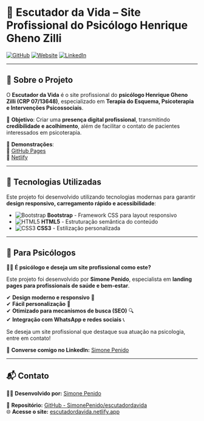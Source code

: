 # 🧠 Escutador da Vida – Site Profissional do Psicólogo Henrique Gheno Zilli  

[![GitHub](https://img.shields.io/badge/GitHub-000?style=for-the-badge&logo=github&logoColor=white)](https://github.com/SimonePenido/escutadordavida)
[![Website](https://img.shields.io/badge/Website-escutadordavida.netlify.app-blue?style=for-the-badge)](https://escutadordavida.netlify.app)
[![LinkedIn](https://img.shields.io/badge/LinkedIn-Simone%20Penido-0A66C2?style=for-the-badge&logo=linkedin&logoColor=white)](https://www.linkedin.com/in/simone-penido/)

---

## 🌿 Sobre o Projeto  

O **Escutador da Vida** é o site profissional do **psicólogo Henrique Gheno Zilli (CRP 07/13648)**, especializado em **Terapia do Esquema, Psicoterapia e Intervenções Psicossociais**.  

📌 **Objetivo**: Criar uma **presença digital profissional**, transmitindo **credibilidade e acolhimento**, além de facilitar o contato de pacientes interessados em psicoterapia.  

📍 **Demonstrações**:  
🔗 [GitHub Pages](https://simonepenido.github.io/escutadordavida/)  
🔗 [Netlify](https://escutadordavida.netlify.app)  

---

## 🚀 Tecnologias Utilizadas  

Este projeto foi desenvolvido utilizando tecnologias modernas para garantir **design responsivo, carregamento rápido e acessibilidade**:  

- ![Bootstrap](https://img.shields.io/badge/Bootstrap-7952B3?style=for-the-badge&logo=bootstrap&logoColor=white) **Bootstrap** - Framework CSS para layout responsivo  
- ![HTML5](https://img.shields.io/badge/HTML5-E34F26?style=for-the-badge&logo=html5&logoColor=white) **HTML5** - Estruturação semântica do conteúdo  
- ![CSS3](https://img.shields.io/badge/CSS3-1572B6?style=for-the-badge&logo=css3&logoColor=white) **CSS3** - Estilização personalizada  

---

## 💼 Para Psicólogos  

👩‍💻 **É psicólogo e deseja um site profissional como este?**  

Este projeto foi desenvolvido por **Simone Penido**, especialista em **landing pages para profissionais de saúde e bem-estar**.  

✔ **Design moderno e responsivo** 📱  
✔ **Fácil personalização** 🎨  
✔ **Otimizado para mecanismos de busca (SEO)** 🔍  
✔ **Integração com WhatsApp e redes sociais** 📞  

Se deseja um site profissional que destaque sua atuação na psicologia, entre em contato!  

📩 **Converse comigo no LinkedIn:** [Simone Penido](https://www.linkedin.com/in/simone-penido/)  

---

## 📬 Contato  

👩‍💻 **Desenvolvido por:** [Simone Penido](https://www.linkedin.com/in/simone-penido/)  

📌 **Repositório:** [GitHub - SimonePenido/escutadordavida](https://github.com/SimonePenido/escutadordavida)  
🌐 **Acesse o site:** [escutadordavida.netlify.app](https://escutadordavida.netlify.app)  
